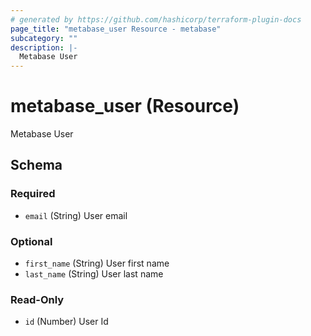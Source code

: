 ```yaml
---
# generated by https://github.com/hashicorp/terraform-plugin-docs
page_title: "metabase_user Resource - metabase"
subcategory: ""
description: |-
  Metabase User
---
```


# metabase_user (Resource)

Metabase User



<!-- schema generated by tfplugindocs -->
## Schema

### Required

- `email` (String) User email

### Optional

- `first_name` (String) User first name
- `last_name` (String) User last name

### Read-Only

- `id` (Number) User Id
